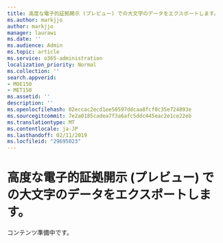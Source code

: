```yaml
---
title: 高度な電子的証拠開示 (プレビュー) での大文字のデータをエクスポートします。
ms.author: markjjo
author: markjjo
manager: laurawi
ms.date: ''
ms.audience: Admin
ms.topic: article
ms.service: o365-administration
localization_priority: Normal
ms.collection: ''
search.appverid:
- MOE150
- MET150
ms.assetid: ''
description: ''
ms.openlocfilehash: 02eccac2ecd1ee50597ddcaa8fcf0c35e724893e
ms.sourcegitcommit: 7e2a0185cadea7f3a6afc5ddc445eac2e1ce22eb
ms.translationtype: MT
ms.contentlocale: ja-JP
ms.lasthandoff: 02/11/2019
ms.locfileid: "29695023"
---
```

# <a name="export-case-data-in-advanced-ediscovery-preview"></a>高度な電子的証拠開示 (プレビュー) での大文字のデータをエクスポートします。

コンテンツ準備中です。